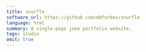```yaml
---
title: snurfle
software_url: https://github.com/mbforbes/snurfle
language: html
summary: A single-page joke portfolio website.
tags: studio
omit: true
---
```

